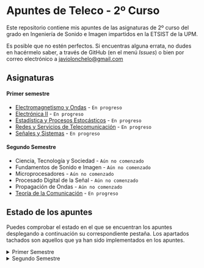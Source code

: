 # Apuntes de Teleco - 2º Curso
Este repositorio contiene mis apuntes de las asignaturas de 2º curso del grado en Ingeniería de Sonido e Imagen impartidos en la ETSIST de la UPM.

Es posible que no estén perfectos. Si encuentras alguna errata, no dudes en hacérmelo saber, a través de GitHub (en el menú _Issues_) o bien por correo electrónico a [javiolonchelo@gmail.com](mailto:javiolonchelo@gmail.com)

## Asignaturas
#### Primer semestre
- [Electromagnetismo y Ondas](../main/Primer_Semestre/Electromagnetismo_y_Ondas/Electromagnetismo_y_Ondas.pdf) - `En progreso`
- [Electrónica II](../main/Primer_Semestre/Electronica_II/Electronica_II.pdf) - `En progreso`
- [Estadística y Procesos Estocásticos](../main/Primer_Semestre/Estadistica_y_Procesos_Estocasticos/Estadistica_y_Procesos_Estocasticos.pdf) - `En progreso`
- [Redes y Servicios de Telecomunicación](../main/Primer_Semestre/Redes_y_Servicios_de_Telecomunicacion/Redes_y_Servicios_de_Telecomunicacion.pdf) - `En progreso`
- [Señales y Sistemas](../main/Primer_Semestre/Senales_y_Sistemas/Senales_y_Sistemas.pdf) - `En progreso`
#### Segundo Semestre
- Ciencia, Tecnología y Sociedad - `Aún no comenzado`
- Fundamentos de Sonido e Imagen - `Aún no comenzado`
- Microprocesadores - `Aún no comenzado`
- Procesado Digital de la Señal - `Aún no comenzado`
- Propagación de Ondas - `Aún no comenzado`
- [Teoría de la Comunicación](../main/Segundo_Semestre/Teoria_de_la_Comunicacion/Teoria_de_la_Comunicacion.pdf) - `En progreso`

## Estado de los apuntes
Puedes comprobar el estado en el que se encuentran los apuntes desplegando a continuación su correspondiente pestaña. Los apartados tachados son aquellos que ya han sido implementados en los apuntes.

<details><summary>Primer Semestre</summary>
<p>
  
---

<details><summary>Electromagnetismo y Ondas </summary>
<p>

### Oscilaciones
- Movimiento armónico simple
- Composición de movimientos armónicos
- Oscilaciones amortiguadas y forzadas
### Ondas en Medios Eléctricos
- Características. Función y ecuación de ondas
- Ondas armónicas
- Ondas en dos y tres dimensiones
- Intensidad y nivel de intensidad
- Sonido y efecto Doppler
- Leyes de la reflexión y la refracción
- Interferencias
- Ondas estacionarias
### Electrostática
- Conservación y cuantificación de la carga
- Ley de Coulomb y principio de superposición
- Potencial eléctrico
- Movimiento de una partícula en un campo
- Ley de Gauss
- Dipolo eléctrico
- Campo eléctrico en medios conductores
- Campo eléctrico en medios dieléctricos
- Energía electrostática
### Magnetostática
- Corrientes estacionarias
- Fuerza de Lorentz. Campo magnético
- Ley de Laplace. Pares sobre circuitos. Momento magnético
- Ley de Biot y Savaart
- Teorema de Ampère
- Campo magnético en la materia
- Materiales magnéticos
### Campos electromagnéticos
- Inducción electromagnética. Ley de Faraday
- Inducción mutua y autoinducción
- Ley de Ampère-Maxwell
- Energía del campo electromagnético
- Ecuaciones de Maxwell en forma integral
### Conceptos generales
- Notación
- Pasos para la resolución de problemas
- Análisis dimensional
- Trigonometría
- Vectores
- Cinemática
- Dinámica
---
</p>
</details>

<details><summary>Electrónica II</summary>
<p>
  
  ### Bloque temático I
- Codificación de la información
- Codificación de números
- Aritmética binaria
- Ejercicios sobre codificación y aritmética binaria
- Álgebra de Boole
- Cronogramas
- Sistemas combinacionales complejos
### Bloque temático II
- Arquitecturas digitales I
- Conceptos básicos
- Tecnologías I
- Arquitecturas digitales II
- Tecnologías II
### Bloque temático III
- Introducción a los circuitos secuenciales
- Cronogramas funcionales de circuitos de flip-flops
- Registros
- Diseño de autómatas
- Contadores
- Metodología completa de diseño de sistemas
---  
</p>
</details>

<details><summary>Estadística y Procesos Estocásticos</summary>
<p>
  
  ### Probabilidad
- Espacio probabilístico
- Combinatoria
- Probabilidad condicionada. Independencia
### Variables aleatorias
- Variable aleatoria discreta
- Variable aleatoria continua
- Desigualdad de Chebysev
- Cuantil y percentil
### Vectores aleatorios
- Variable aleatoria bidimensional discreta. Funciones de distribución conjunta, marginales y condicionadas. Cálculo de probabilidades
- Variable aleatoria bidimensional continua. Función de distribución y función de densidad. Cálculo de probabilidades
- Variable aleatoria multidimensional
- Variables aleatorias independientes
- Vector de medias. Matriz de covarianzas
- Transformaciones lineales de vectores aleatorios
- Vectores aleatorios normales
- Teorema central del límite
### Inferencia estadística
- Estadística descriptiva de una variable: momentos, cuantiles, box-plot, histograma, función de distribución empírica y cálculo de proporciones
- Muestra aleatoria. Media muestral y varianza muestral. Estimación paramétrica
- Intervalos de confianza para la media y para proporciones poblacionales
- Contraste de hipótesis. Nivel de significación y p-valor
### Procesos estocásticos
- Definición de proceso estocático
- Procesos estocásticos en tiempo continuo
- Procesos estocásticos en tiempo discreto
- Distribuciones de primer y segundo orden, media, autocorrelación y autocovarianza
- Proceso de Bernoulli. Caminos aleatorios. Procesos normales. Proceso de Poisson
- Procesos estacionarios. Densidad espectral
- Sistemas lineales y procesos estocásticos
### Prácticas con software estadístico
- Modelos de distribución de probabilidad más comunes
- Estadística descriptiva
- Muestreo. Estimación por intervalos de confianza
- Constraste paramétrico
---
</p>
</details>

<details><summary>Redes y Servicios de Telecomunicación</summary>
<p>
  
  ### Introducción a las Redes de Telecomunicación
  - Redes y Servicios de Telecomunicación
  - Clasificación de las Redes de Telecomunicación
  - Técnicas de conmutación
  - Evolución de las redes de telecomunicación
  
  ### Arquitecturas de comunicación estratificadas en niveles
  - Arquitecturas de comunicación estratificadas en niveles
  - Interacción entre entidades y niveles
  - Modos de comunicación entre entidades pares
  - Conexiones y envío de datos sin conexión
  - Facilidades adicionales ofrecidas por un nivel
  - Normalización en redes
  - Modelos de referencia
  
  ### Introducción a los protocolos y servicios de seguridad
  - La problemática de la seguridad en las redes
  - Servicios de seguridad
  - Criptografía de clave secreta y clave pública
  - Firma digital
  - Certificación digital
  
  ### Arquitectura de los centros de conmutación y señalización en redes de telecomunicación
  - Redes de conmutación de circuitos
  - Redes de conmutación de paquetes
  - Ejemplificación Redes IP
  
  ### Prácticas
  - Generación y análisis de tráfico de voz sobre IP (VoIP)
  - Análisis de protocolos. WireShark
  - Análisis y diseño de un protocolo de comunicación (NOC y OC)
  - Uso de un certificado de clave pública
---  
</p>
</details>

<details><summary>Señales y Sistemas</summary>
<p>
  
  ### ~~Introducción al análisis de señales en el dominio del tiempo~~
- ~~Señales: definición y clasificación~~
- ~~Propiedades y tansformaciones de la variable independiente~~
- ~~Estudio de las señales básicas~~
### Análisis de sistemas en el dominio del tiempo
- Definición de sistema y de sus propiedades
- Sistemas LTI
- Representación de señales en términos de impulsos
- Sistemas discretos LTI
- Sistemas continuos LTI
### Análisis de Fourier para señales y sistemas de tiempo continuo
- Introducción al análisis de Fourier
- Señales exponenciales complejas
- Series de Fourier
- Transformada de Fourier
- Transformada de Fourier para señales periódicas
- Respuesta en frecuencia de sistemas continuos. Representación gráfica
- Muestreo ideal
- Aplicación de la transformada de Laplace al análisis de sistemas LTI
- La función del sistema de sistemas continuos
- Sistemas descritos por ecuaciones diferenciales lineales de coeficientes constantes
- Introducción al filtrado
### Análisis de Fourier para señales y sistemas de tiempo discreto
- Respuesta de sistemas discretos LTI a señales exponenciales complejas
- Representación de señales periódicas: la Serie Discreta de Fourier
- Transformada de Fourier para señales periódicas
- Transformada de Fourier para señales no periódicas
- Respuesta en frecuencia de sistemas discretos
- Estudio de señales y sistemas discretos en el dominio transformado Z
- Aplicación de la transformada Z al análisis de sistemas LTI
- La función de sistema de sistemas discretos
- Sistemas de tiempo discreto descritos por ecuaciones diferenciales lineales de coeficientes constantes
- Introducción al filtrado
### Prácticas
- Introducción a Matlab. Representación de señales
- Convolución
- Análisis de sistemas de tiempo discreto
### Ejercicios del tema 1
### Ejercicios del tema 2
### Ejercicios del tema 3
### Ejercicios del tema 4

</p>
</details>

---

</p>
</details>

<details><summary>Segundo Semestre</summary>
<p>
  
  ---

<details><summary>Ciencia, Tecnología y Sociedad</summary>
<p>

---
</p>
</details>

<details><summary>Fundamentos de Sonido e Imagen</summary>
<p>
  
---  
</p>
</details>

<details><summary>Microprocesadores</summary>
<p>
  
  
---
</p>
</details>

<details><summary>Procesado Digital de la Señal</summary>
<p>
  
---  
</p>
</details>

<details><summary>Propagación de Ondas</summary>
<p>
  
 
---  
</p>
</details>

<details><summary>Teoría de la Comunicación</summary>
<p>
  
  ### Modelo de Sistema de Comunicación
### Caracterización de señales
- Representaciones logarítmicas
- Caracterización temporal
- Caracterización espectral
- Señales habituales

### Ruido térmico
- Caracterización del ruido térmico
- Caracterización del ruido en cuadripolos dipolos
- Fórmula de Fris
- Modelo de un analizador de especrtros

### Distorsión
- Tipos de distorsión
- Distorsión lineal
- Distorsión no lineal

### Modulaciones analógicas
- Conceptos de modulación y tipos
- Modulaciones lineales: AM, DBL
- Modulaciones angulares: FM
- Calidad

### Conversión A/D y codificación PCM
- Elementos de un sistema de comunicaciones digitales
- Conversión A/D
- Cuantificación uniforme y no uniforme
- Multiplez por División en el Tiempo (TDM)

### Transmisión digital por canales de ancho de banda limitado
- Modelo de Transmisión Digital
- Ancho de banda de señales banda base
- Interferencia entre símbolos (ISI)
- Criterio de Nyquist
- Filtrado en coseno alzado
- Diagrama de ojos
- Códigos de línea

### Transmisión digital de banda base con ruido
- Representación geométrica de señales
- Implementaciones del receptor: correlador, filtro atrapado
- Teoría de la Detección (receptor binario óptimo)
- Probabilidad de error en sistemas binarios
- Ejemplos de expresiones de probabilidad de error para varias señalizaciones binarias

### Modulaciones digitales
- Modulaciones lineales. Fórmulas básicas
- ASK
- PSK
- QAM y APK
- JSK
- Comparación entre modulaciones digitales
 
</p>
</details>

---
  
</p>
</details>
